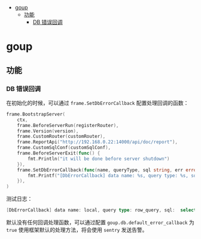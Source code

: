 - [goup](#goup)
  - [功能](#功能)
    - [DB 错误回调](#db-错误回调)

# goup

## 功能

### DB 错误回调

在初始化的时候，可以通过 `frame.SetDbErrorCallback` 配置处理回调的函数：

```go
frame.BootstrapServer(
    ctx,
    frame.BeforeServerRun(registerRouter),
    frame.Version(version),
    frame.CustomRouter(customRouter),
    frame.ReportApi("http://192.168.0.22:14000/api/doc/report"),
    frame.CustomSqlConf(customSqlConf),
    frame.BeforeServerExit(func() {
        fmt.Println("it will be done before server shutdown")
    }),
    frame.SetDbErrorCallback(func(name, queryType, sql string, err error) {
        fmt.Printf("[DbErrorCallback] data name: %s, query type: %s, sql: %s, err: %s\n", name, queryType, sql, err)
    }),
)
```

测试日志：

```go
[DbErrorCallback] data name: local, query type: row_query, sql:  select count(*) from some_data_set, err: dial tcp 127.0.0.1:3306: connect: connection refused
```

默认没有任何回调处理函数，可以通过配置 `goup.db.default_error_callback` 为 `true` 使用框架默认的处理方法，将会使用 `sentry` 发送告警。
